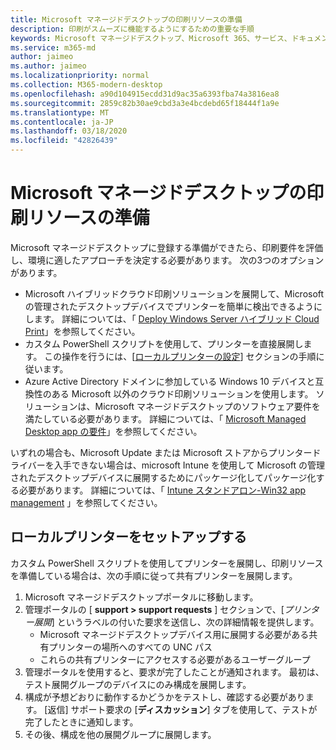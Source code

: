 ```yaml
---
title: Microsoft マネージドデスクトップの印刷リソースの準備
description: 印刷がスムーズに機能するようにするための重要な手順
keywords: Microsoft マネージドデスクトップ、Microsoft 365、サービス、ドキュメント
ms.service: m365-md
author: jaimeo
ms.author: jaimeo
ms.localizationpriority: normal
ms.collection: M365-modern-desktop
ms.openlocfilehash: a90d104915ecdd31d9ac35a6393fba74a3816ea8
ms.sourcegitcommit: 2859c82b30ae9cbd3a3e4bcdebd65f18444f1a9e
ms.translationtype: MT
ms.contentlocale: ja-JP
ms.lasthandoff: 03/18/2020
ms.locfileid: "42826439"
---
```

# <a name="prepare-printing-resources-for-microsoft-managed-desktop"></a>Microsoft マネージドデスクトップの印刷リソースの準備

Microsoft マネージドデスクトップに登録する準備ができたら、印刷要件を評価し、環境に適したアプローチを決定する必要があります。 次の3つのオプションがあります。
 
- Microsoft ハイブリッドクラウド印刷ソリューションを展開して、Microsoft の管理されたデスクトップデバイスでプリンターを簡単に検出できるようにします。 詳細については、「 [Deploy Windows Server ハイブリッド Cloud Print](https://docs.microsoft.com/windows-server/administration/hybrid-cloud-print/hybrid-cloud-print-deploy)」を参照してください。
- カスタム PowerShell スクリプトを使用して、プリンターを直接展開します。 この操作を行うには、[[ローカルプリンターの設定](#set-up-local-printers)] セクションの手順に従います。
- Azure Active Directory ドメインに参加している Windows 10 デバイスと互換性のある Microsoft 以外のクラウド印刷ソリューションを使用します。 ソリューションは、Microsoft マネージドデスクトップのソフトウェア要件を満たしている必要があります。 詳細については、「 [Microsoft Managed Desktop app の要件](../service-description/mmd-app-requirements.md)」を参照してください。
 
いずれの場合も、Microsoft Update または Microsoft ストアからプリンタードライバーを入手できない場合は、microsoft Intune を使用して Microsoft の管理されたデスクトップデバイスに展開するためにパッケージ化してパッケージ化する必要があります。 詳細については、「 [Intune スタンドアロン-Win32 app management](https://docs.microsoft.com/mem/intune/apps/apps-win32-app-management) 」を参照してください。

## <a name="set-up-local-printers"></a>ローカルプリンターをセットアップする

カスタム PowerShell スクリプトを使用してプリンターを展開し、印刷リソースを準備している場合は、次の手順に従って共有プリンターを展開します。

1.  Microsoft マネージドデスクトップポータルに移動します。
2.  管理ポータルの [ **support > support requests** ] セクションで、[*プリンター展開*] というラベルの付いた要求を送信し、次の詳細情報を提供します。
    - Microsoft マネージドデスクトップデバイス用に展開する必要がある共有プリンターの場所へのすべての UNC パス
    - これらの共有プリンターにアクセスする必要があるユーザーグループ
3.  管理ポータルを使用すると、要求が完了したことが通知されます。 最初は、テスト展開グループのデバイスにのみ構成を展開します。
4.  構成が予想どおりに動作するかどうかをテストし、確認する必要があります。 [返信] サポート要求の [**ディスカッション**] タブを使用して、テストが完了したときに通知します。
5.  その後、構成を他の展開グループに展開します。
